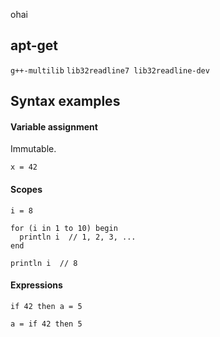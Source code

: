 ohai

## apt-get

`g++-multilib`
`lib32readline7 lib32readline-dev`

## Syntax examples

#### Variable assignment

Immutable.

```
x = 42
```

#### Scopes

```
i = 8

for (i in 1 to 10) begin
  println i  // 1, 2, 3, ...
end

println i  // 8
```

#### Expressions

```
if 42 then a = 5

a = if 42 then 5
```

